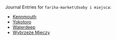Journal Entries for `fariha-market\Osoby i miejsca`:
- [Kennmouth](Kennmouth)
- [Yokotoro](Yokotoro)
- [Waterdeep](Waterdeep)
- [Wybrzeże Mieczy](Wybrze%C5%BCe%20Mieczy)
